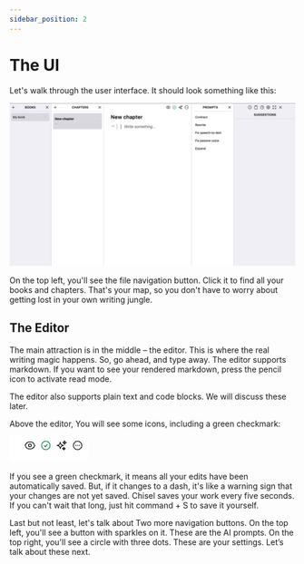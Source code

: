 ```yaml
---
sidebar_position: 2
---
```


# The UI

Let's walk through the user interface. It should look something like this:

![screenshot of the user interface](/img/ss/ui.png)

On the top left, you'll see the file navigation button. Click it to find all your books and chapters. That's your map, so you don't have to worry about getting lost in your own writing jungle. 

## The Editor

The main attraction is in the middle – the editor. This is where the real writing magic happens. So, go ahead, and type away. The editor supports markdown. If you want to see your rendered markdown, press the pencil icon to activate read mode.

The editor also supports plain text and code blocks. We will discuss these later.

Above the editor, You will see some icons, including a green checkmark:

![screenshot of the green check mark](/img/ss/checkmark.png)

If you see a green checkmark, it means all your edits have been automatically saved. But, if it changes to a dash, it's like a warning sign that your changes are not yet saved. Chisel saves your work every five seconds. If you can't wait that long, just hit command + S to save it yourself. 

Last but not least, let's talk about Two more navigation buttons. On the top left, you'll see a button with sparkles on it. These are the AI prompts. On the top right, you'll see a circle with three dots. These are your settings. Let’s talk about these next.